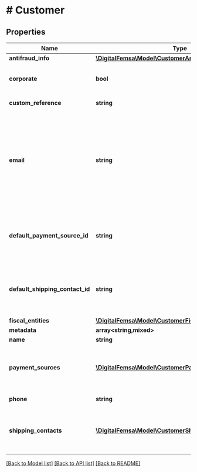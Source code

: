 # # Customer

## Properties

Name | Type | Description | Notes
------------ | ------------- | ------------- | -------------
**antifraud_info** | [**\DigitalFemsa\Model\CustomerAntifraudInfo**](CustomerAntifraudInfo.md) |  | [optional]
**corporate** | **bool** | It is a value that allows identifying if the email is corporate or not. | [optional] [default to false]
**custom_reference** | **string** | It is an undefined value. | [optional]
**email** | **string** | An email address is a series of customizable characters followed by a universal Internet symbol, the at symbol (@), the name of a host server, and a web domain ending (.mx, .com, .org, . net, etc). |
**default_payment_source_id** | **string** | It is a parameter that allows to identify in the response, the Femsa ID of a payment method (payment_id) | [optional]
**default_shipping_contact_id** | **string** | It is a parameter that allows to identify in the response, the Femsa ID of the shipping address (shipping_contact) | [optional]
**fiscal_entities** | [**\DigitalFemsa\Model\CustomerFiscalEntitiesRequest[]**](CustomerFiscalEntitiesRequest.md) |  | [optional]
**metadata** | **array<string,mixed>** |  | [optional]
**name** | **string** | Client&#39;s name |
**payment_sources** | [**\DigitalFemsa\Model\CustomerPaymentMethodsRequest[]**](CustomerPaymentMethodsRequest.md) | Contains details of the payment methods that the customer has active or has used in Femsa | [optional]
**phone** | **string** | Is the customer&#39;s phone number |
**shipping_contacts** | [**\DigitalFemsa\Model\CustomerShippingContacts[]**](CustomerShippingContacts.md) | Contains the detail of the shipping addresses that the client has active or has used in Femsa | [optional]

[[Back to Model list]](../../README.md#models) [[Back to API list]](../../README.md#endpoints) [[Back to README]](../../README.md)
